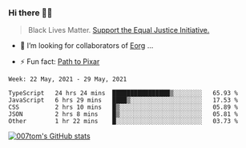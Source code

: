 ### Hi there 👋🏿

<!--
**007tom/007tom** is a ✨ _special_ ✨ repository because its `README.md` (this file) appears on your GitHub profile.

Here are some ideas to get you started:
-->

> Black Lives Matter. [Support the Equal Justice Initiative.](https://support.eji.org/give/153413/#!/donation/checkout)

<!--
- 🔭 I’m currently working on ...
- 🌱 I’m currently learning ...
-->
- 👯 I’m looking for collaborators of [Eorg](https://github.com/zhyd1997/Eorg) ...

<!--
- 🤔 I’m looking for help with ...
- 💬 Ask me about ...
- 📫 How to reach me: ...
- 😄 Pronouns: ...
-->

- ⚡ Fun fact: [Path to Pixar](https://bunnyhobby.github.io/)
<!--
-->

<!--START_SECTION:waka-->
```text
Week: 22 May, 2021 - 29 May, 2021

TypeScript   24 hrs 24 mins  ████████████████▒░░░░░░░░   65.93 % 
JavaScript   6 hrs 29 mins   ████▒░░░░░░░░░░░░░░░░░░░░   17.53 % 
CSS          2 hrs 10 mins   █▒░░░░░░░░░░░░░░░░░░░░░░░   05.89 % 
JSON         2 hrs 8 mins    █▒░░░░░░░░░░░░░░░░░░░░░░░   05.81 % 
Other        1 hr 22 mins    █░░░░░░░░░░░░░░░░░░░░░░░░   03.73 % 
```
<!--END_SECTION:waka-->


[![007tom's GitHub stats](https://github-readme-stats.vercel.app/api?username=007tom&count_private=true&show_icons=true&theme=react)
](https://github.com/anuraghazra/github-readme-stats)
